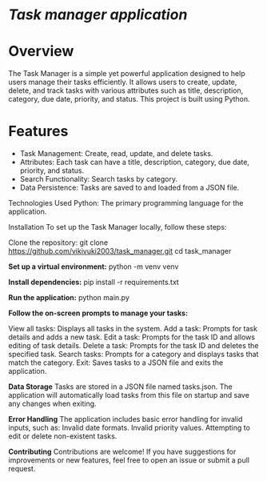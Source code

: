# *Task manager application*

# **Overview**
The Task Manager is a simple yet powerful application designed to help users manage their tasks efficiently. It allows users to create, update, delete, and track tasks with various attributes such as title, description, category, due date, priority, and status. This project is built using Python.

# **Features**
- Task Management: Create, read, update, and delete tasks.
- Attributes: Each task can have a title, description, category, due date, priority, and status.
- Search Functionality: Search tasks by category.
- Data Persistence: Tasks are saved to and loaded from a JSON file.

Technologies Used
Python: The primary programming language for the application.

Installation
To set up the Task Manager locally, follow these steps:

Clone the repository:
git clone https://github.com/vikivuki2003/task_manager.git
cd task_manager

**Set up a virtual environment:**
python -m venv venv

**Install dependencies:**
pip install -r requirements.txt

**Run the application:**
python main.py

**Follow the on-screen prompts to manage your tasks:**

View all tasks: Displays all tasks in the system.
Add a task: Prompts for task details and adds a new task.
Edit a task: Prompts for the task ID and allows editing of task details.
Delete a task: Prompts for the task ID and deletes the specified task.
Search tasks: Prompts for a category and displays tasks that match the category.
Exit: Saves tasks to a JSON file and exits the application.


**Data Storage**
Tasks are stored in a JSON file named tasks.json. The application will automatically load tasks from this file on startup and save any changes when exiting.

**Error Handling**
The application includes basic error handling for invalid inputs, such as:
Invalid date formats.
Invalid priority values.
Attempting to edit or delete non-existent tasks.


**Contributing**
Contributions are welcome! If you have suggestions for improvements or new features, feel free to open an issue or submit a pull request.

